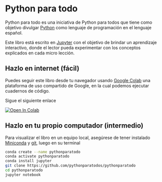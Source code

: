 # Python para todo

Python para todo es una iniciativa de Python para todos que tiene como
objetivo divulgar [Python](https://python.org) como lenguaje de
programación en el lenguaje español.

Este libro está escrito en [Jupyter](https://jupyter.org/) con el
objetivo de brindar un aprendizaje interactivo, donde el lector pueda
experimentar con los conceptos explicados en cada micro lección.

## Hazlo en internet (fácil)

Puedes seguir este libro desde tu navegador usando [Google Colab](https://colab.research.google.com/notebooks/welcome.ipynb#recent=true) una plataforma de uso compartido de Google, en la cual podemos ejecutar cuadernos de código.

Sigue el siguiente enlace

[![Open In Colab](https://colab.research.google.com/assets/colab-badge.svg)](https://colab.research.google.com/github/pythonparatodos/pythonparatodo/)


## Hazlo en tu propio computador (intermedio)

Para visualizar el libro en un equipo local, asegúrese de tener
instalado [Miniconda](https://docs.conda.io/en/latest/miniconda.html) y
[git](https://git-scm.com/downloads), luego en su terminal

```bash
conda create --name pythonparatodo
conda activate pythonparatodo
conda install jupyter
git clone https://github.com/pythonparatodos/pythonparatodo
cd pythonparatodo
jupyter notebook
```


